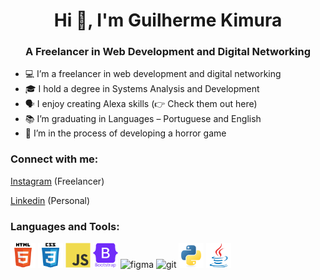 <h1 align="center">Hi 👋, I'm Guilherme Kimura</h1>
<h3 align="center">A Freelancer in Web Development and Digital Networking</h3>

- 💻 I’m a freelancer in web development and digital networking
- 🎓 I hold a degree in Systems Analysis and Development
- 🗣️ I enjoy creating Alexa skills (👉 Check them out here)
- 📚 I’m graduating in Languages – Portuguese and English
- 👻 I’m in the process of developing a horror game

<h3 align="left">Connect with me:</h3>
<p align="left">
<a href="https://www.instagram.com/_satoweb/">Instagram</a> (Freelancer)
</p>
<p align="left">
<a href="https://www.linkedin.com/in/guisato565/">Linkedin</a> (Personal)
</p>
<h3 align="left">Languages and Tools:</h3>
<p align="left"> 


<img src="https://raw.githubusercontent.com/devicons/devicon/master/icons/html5/html5-original-wordmark.svg" alt="html5" width="40" height="40"/>
<img src="https://raw.githubusercontent.com/devicons/devicon/master/icons/css3/css3-original-wordmark.svg" alt="css3" width="40" height="40"/>
<img src="https://raw.githubusercontent.com/devicons/devicon/master/icons/javascript/javascript-original.svg" alt="javascript" width="40" height="40"/> 
<img src="https://raw.githubusercontent.com/devicons/devicon/master/icons/bootstrap/bootstrap-plain-wordmark.svg" alt="bootstrap" width="40" height="40"/>
<img src="https://www.vectorlogo.zone/logos/figma/figma-icon.svg" alt="figma" width="40" height="40"/>
<img src="https://www.vectorlogo.zone/logos/git-scm/git-scm-icon.svg" alt="git" width="40" height="40"/>
<img src="https://raw.githubusercontent.com/devicons/devicon/master/icons/python/python-original.svg" alt="python" width="40" height="40"/>
<img src="https://raw.githubusercontent.com/devicons/devicon/master/icons/java/java-original.svg" alt="java" width="40" height="40"/>

</p>
